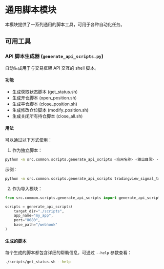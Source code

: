 # 通用脚本模块

本模块提供了一系列通用的脚本工具，可用于各种自动化任务。

## 可用工具

### API 脚本生成器 (`generate_api_scripts.py`)

自动生成用于与交易框架 API 交互的 shell 脚本。

#### 功能

- 生成获取状态脚本 (get_status.sh)
- 生成开仓脚本 (open_position.sh)
- 生成平仓脚本 (close_position.sh)
- 生成修改仓位脚本 (modify_position.sh)
- 生成关闭所有持仓脚本 (close_all.sh)

#### 用法

可以通过以下方式使用：

1. 作为独立脚本：

```bash
python -m src.common.scripts.generate_api_scripts <应用名称> <输出目录> --port <端口> --base-path <基础路径>
```

示例：
```bash
python -m src.common.scripts.generate_api_scripts tradingview_signal_tracker ./scripts --port 8080 --base-path /webhook
```

2. 作为导入模块：

```python
from src.common.scripts.generate_api_scripts import generate_api_scripts

scripts = generate_api_scripts(
    target_dir="./scripts",
    app_name="my_app",
    port="8080",
    base_path="/webhook"
)
```

#### 生成的脚本

每个生成的脚本都包含详细的帮助信息，可通过 `--help` 参数查看：

```bash
./scripts/get_status.sh --help
``` 
